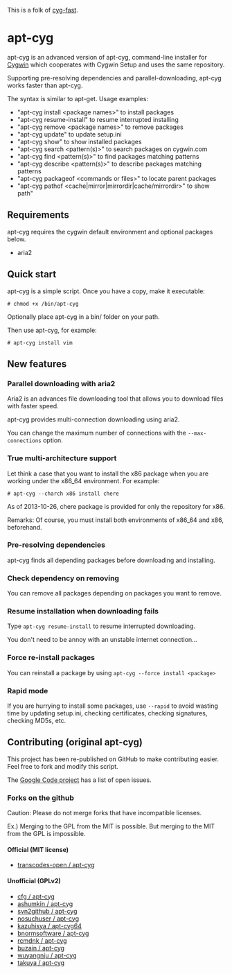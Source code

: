 This is a folk of [cyg-fast](https://github.com/tmshn/cyg-fast).

apt-cyg
=======

apt-cyg is an advanced version of apt-cyg, command-line installer for [Cygwin](http://cygwin.com/) which cooperates with Cygwin Setup and uses the same repository.

Supporting pre-resolving dependencies and parallel-downloading, apt-cyg works faster than apt-cyg.

The syntax is similar to apt-get. Usage examples:

* "apt-cyg install &lt;package names&gt;" to install packages
* "apt-cyg resume-install" to resume interrupted installing
* "apt-cyg remove &lt;package names&gt;" to remove packages
* "apt-cyg update" to update setup.ini
* "apt-cyg show" to show installed packages
* "apt-cyg search &lt;pattern(s)&gt;" to search packages on cygwin.com
* "apt-cyg find &lt;pattern(s)&gt;" to find packages matching patterns
* "apt-cyg describe &lt;pattern(s)&gt;" to describe packages matching patterns
* "apt-cyg packageof &lt;commands or files&gt;" to locate parent packages
* "apt-cyg pathof &lt;cache|mirror|mirrordir|cache/mirrordir&gt;" to show path"

Requirements
-----------

apt-cyg requires the cygwin default environment and optional packages below.

* aria2

Quick start
-----------

apt-cyg is a simple script. Once you have a copy, make it executable:

    # chmod +x /bin/apt-cyg

Optionally place apt-cyg in a bin/ folder on your path.

Then use apt-cyg, for example:

    # apt-cyg install vim

New features
------------

### Parallel downloading with aria2

Aria2 is an advances file downloading tool that allows you to download files with faster speed.

apt-cyg provides multi-connection downloading using aria2.

You can change the maximum number of connections with the ```--max-connections``` option.

### True multi-architecture support

Let think a case that you want to install the x86 package when you are working under the x86_64 environment.
For example:

    # apt-cyg --charch x86 install chere

As of 2013-10-26, chere package is provided for only the repository for x86.

Remarks:
Of course, you must install both environments of x86_64 and x86, beforehand.

### Pre-resolving dependencies

apt-cyg finds all depending packages before downloading and installing.

### Check dependency on removing

You can remove all packages depending on packages you want to remove.

### Resume installation when downloading fails

Type ```apt-cyg resume-install``` to resume interrupted downloading.

You don't need to be annoy with an unstable internet connection...

### Force re-install packages

You can reinstall a package by using ```apt-cyg --force install <package>```

### Rapid mode

If you are hurrying to install some packages, use ```--rapid``` to avoid wasting time
by updating setup.ini, checking certificates, checking signatures, checking MD5s, etc.

Contributing (original apt-cyg)
-------------------------------

This project has been re-published on GitHub to make contributing easier. Feel free to fork and modify this script.

The [Google Code project](https://code.google.com/p/apt-cyg/) has a list of open issues.

### Forks on the github

Caution:
Please do not merge forks that have incompatible licenses.

Ex.) Merging to the GPL from the MIT is possible. But merging to the MIT from the GPL  is impossible.

#### Official (MIT license)

* [transcodes-open / apt-cyg](https://github.com/transcode-open/apt-cyg/network)

#### Unofficial (GPLv2)

* [cfg / apt-cyg](https://github.com/cfg/apt-cyg/network)
* [ashumkin / apt-cyg](https://github.com/ashumkin/apt-cyg/network)
* [svn2github / apt-cyg](https://github.com/svn2github/apt-cyg/network)
* [nosuchuser / apt-cyg](https://github.com/nosuchuser/apt-cyg/network)
* [kazuhisya / apt-cyg64](https://github.com/kazuhisya/apt-cyg64/network)
* [bnormsoftware / apt-cyg](https://github.com/bnormsoftware/apt-cyg/network)
* [rcmdnk / apt-cyg](https://github.com/rcmdnk/apt-cyg/network)
* [buzain / apt-cyg](https://github.com/buzain/apt-cyg/network)
* [wuyangnju / apt-cyg](https://github.com/wuyangnju/apt-cyg/network)
* [takuya / apt-cyg](https://github.com/takuya/apt-cyg/network)

